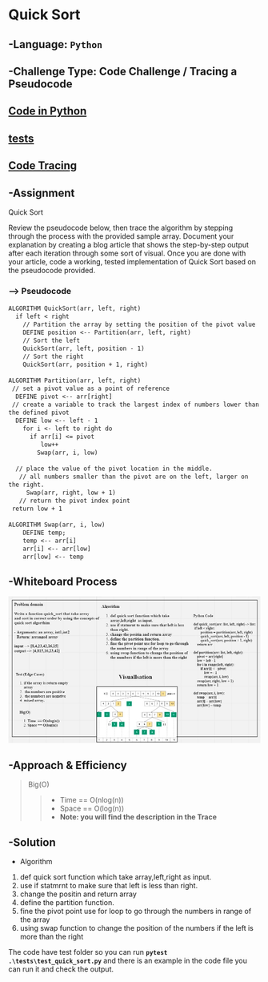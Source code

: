 # Quick Sort

## -Language: `Python`
## -Challenge Type:  Code Challenge / Tracing a Pseudocode 

## [Code in Python](https://github.com/mohammad-alshish/data-structures-and-algorithms/blob/main/quick_sort/quick_sort.py)
## [tests](https://github.com/mohammad-alshish/data-structures-and-algorithms/blob/main/tests/test_quick_sort.py)
## [Code Tracing](https://mohammad-alshish.github.io/data-structures-and-algorithms/quick_sortt/quick_sort_trace)

## -Assignment
Quick Sort

Review the pseudocode below, then trace the algorithm by stepping through the process with the provided sample array. 
Document your explanation by creating a blog article that shows the step-by-step output after each iteration through some sort of visual.
Once you are done with your article, code a working, tested implementation of Quick Sort based on the pseudocode provided.

### --> Pseudocode

    ALGORITHM QuickSort(arr, left, right)
      if left < right
        // Partition the array by setting the position of the pivot value
        DEFINE position <-- Partition(arr, left, right)
        // Sort the left
        QuickSort(arr, left, position - 1)
        // Sort the right
        QuickSort(arr, position + 1, right)

    ALGORITHM Partition(arr, left, right)
     // set a pivot value as a point of reference
      DEFINE pivot <-- arr[right]
     // create a variable to track the largest index of numbers lower than the defined pivot
      DEFINE low <-- left - 1
        for i <- left to right do
          if arr[i] <= pivot
             low++
            Swap(arr, i, low)

      // place the value of the pivot location in the middle.
       // all numbers smaller than the pivot are on the left, larger on the right.
         Swap(arr, right, low + 1)
       // return the pivot index point
     return low + 1

    ALGORITHM Swap(arr, i, low)
        DEFINE temp;
        temp <-- arr[i]
        arr[i] <-- arr[low]
        arr[low] <-- temp
## -Whiteboard Process

 ![WHITEBOARD](CCC25.jpg)

## -Approach & Efficiency

>Big(O)
>>- Time  == O(nlog(n))
>>- Space == O(log(n))
>>- **Note: you will find the description in the Trace**

## -Solution
- Algorithm

1. def quick sort function which take  array,left,right  as input.
2. use if statmrnt to make sure that left is less than right.
3. change the positin and return array
4. define the partition function.
5. fine the pivot point use for loop to go through the numbers in range of the array
6. using swap function to change the position of the numbers if the left is more than the right

The code have test folder so you can run **`pytest .\tests\test_quick_sort.py`** and there is an example in the code file you can run it and check the output.